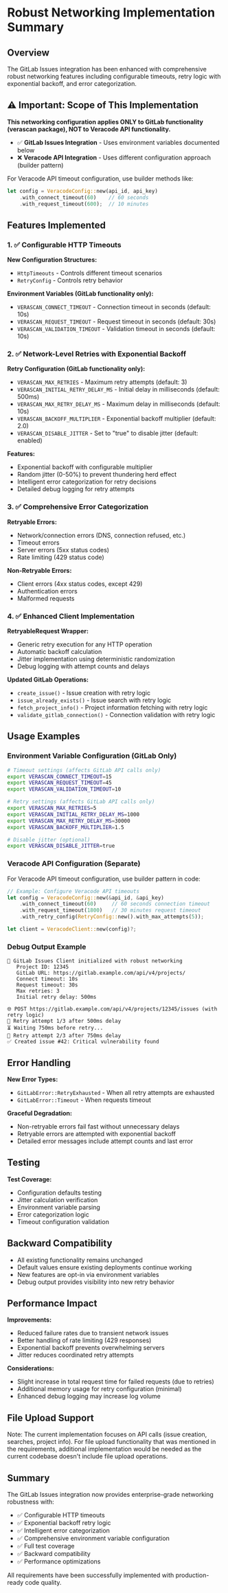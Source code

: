# Robust Networking Implementation Summary

## Overview

The GitLab Issues integration has been enhanced with comprehensive robust networking features including configurable timeouts, retry logic with exponential backoff, and error categorization.

## ⚠️ Important: Scope of This Implementation

**This networking configuration applies ONLY to GitLab functionality (verascan package), NOT to Veracode API functionality.**

- ✅ **GitLab Issues Integration** - Uses environment variables documented below
- ❌ **Veracode API Integration** - Uses different configuration approach (builder pattern)

For Veracode API timeout configuration, use builder methods like:
```rust
let config = VeracodeConfig::new(api_id, api_key)
    .with_connect_timeout(60)    // 60 seconds
    .with_request_timeout(600);  // 10 minutes
```

## Features Implemented

### 1. ✅ Configurable HTTP Timeouts

**New Configuration Structures:**
- `HttpTimeouts` - Controls different timeout scenarios
- `RetryConfig` - Controls retry behavior

**Environment Variables (GitLab functionality only):**
- `VERASCAN_CONNECT_TIMEOUT` - Connection timeout in seconds (default: 10s)
- `VERASCAN_REQUEST_TIMEOUT` - Request timeout in seconds (default: 30s)  
- `VERASCAN_VALIDATION_TIMEOUT` - Validation timeout in seconds (default: 10s)

### 2. ✅ Network-Level Retries with Exponential Backoff

**Retry Configuration (GitLab functionality only):**
- `VERASCAN_MAX_RETRIES` - Maximum retry attempts (default: 3)
- `VERASCAN_INITIAL_RETRY_DELAY_MS` - Initial delay in milliseconds (default: 500ms)
- `VERASCAN_MAX_RETRY_DELAY_MS` - Maximum delay in milliseconds (default: 10s)
- `VERASCAN_BACKOFF_MULTIPLIER` - Exponential backoff multiplier (default: 2.0)
- `VERASCAN_DISABLE_JITTER` - Set to "true" to disable jitter (default: enabled)

**Features:**
- Exponential backoff with configurable multiplier
- Random jitter (0-50%) to prevent thundering herd effect
- Intelligent error categorization for retry decisions
- Detailed debug logging for retry attempts

### 3. ✅ Comprehensive Error Categorization

**Retryable Errors:**
- Network/connection errors (DNS, connection refused, etc.)
- Timeout errors
- Server errors (5xx status codes)
- Rate limiting (429 status code)

**Non-Retryable Errors:**
- Client errors (4xx status codes, except 429)
- Authentication errors
- Malformed requests

### 4. ✅ Enhanced Client Implementation

**RetryableRequest Wrapper:**
- Generic retry execution for any HTTP operation
- Automatic backoff calculation
- Jitter implementation using deterministic randomization
- Debug logging with attempt counts and delays

**Updated GitLab Operations:**
- `create_issue()` - Issue creation with retry logic
- `issue_already_exists()` - Issue search with retry logic  
- `fetch_project_info()` - Project information fetching with retry logic
- `validate_gitlab_connection()` - Connection validation with retry logic

## Usage Examples

### Environment Variable Configuration (GitLab Only)

```bash
# Timeout settings (affects GitLab API calls only)
export VERASCAN_CONNECT_TIMEOUT=15
export VERASCAN_REQUEST_TIMEOUT=45
export VERASCAN_VALIDATION_TIMEOUT=10

# Retry settings (affects GitLab API calls only)
export VERASCAN_MAX_RETRIES=5
export VERASCAN_INITIAL_RETRY_DELAY_MS=1000
export VERASCAN_MAX_RETRY_DELAY_MS=30000
export VERASCAN_BACKOFF_MULTIPLIER=1.5

# Disable jitter (optional)
export VERASCAN_DISABLE_JITTER=true
```

### Veracode API Configuration (Separate)

For Veracode API timeout configuration, use builder pattern in code:

```rust
// Example: Configure Veracode API timeouts
let config = VeracodeConfig::new(&api_id, &api_key)
    .with_connect_timeout(60)     // 60 seconds connection timeout
    .with_request_timeout(1800)   // 30 minutes request timeout
    .with_retry_config(RetryConfig::new().with_max_attempts(5));

let client = VeracodeClient::new(config)?;
```

### Debug Output Example

```
🔧 GitLab Issues Client initialized with robust networking
   Project ID: 12345
   GitLab URL: https://gitlab.example.com/api/v4/projects/
   Connect timeout: 10s
   Request timeout: 30s
   Max retries: 3
   Initial retry delay: 500ms

🌐 POST https://gitlab.example.com/api/v4/projects/12345/issues (with retry logic)
🔄 Retry attempt 1/3 after 500ms delay
⏳ Waiting 750ms before retry...
🔄 Retry attempt 2/3 after 750ms delay
✅ Created issue #42: Critical vulnerability found
```

## Error Handling

**New Error Types:**
- `GitLabError::RetryExhausted` - When all retry attempts are exhausted
- `GitLabError::Timeout` - When requests timeout

**Graceful Degradation:**
- Non-retryable errors fail fast without unnecessary delays
- Retryable errors are attempted with exponential backoff
- Detailed error messages include attempt counts and last error

## Testing

**Test Coverage:**
- Configuration defaults testing
- Jitter calculation verification
- Environment variable parsing
- Error categorization logic
- Timeout configuration validation

## Backward Compatibility

- All existing functionality remains unchanged
- Default values ensure existing deployments continue working
- New features are opt-in via environment variables
- Debug output provides visibility into new retry behavior

## Performance Impact

**Improvements:**
- Reduced failure rates due to transient network issues
- Better handling of rate limiting (429 responses)
- Exponential backoff prevents overwhelming servers
- Jitter reduces coordinated retry attempts

**Considerations:**
- Slight increase in total request time for failed requests (due to retries)
- Additional memory usage for retry configuration (minimal)
- Enhanced debug logging may increase log volume

## File Upload Support

Note: The current implementation focuses on API calls (issue creation, searches, project info). For file upload functionality that was mentioned in the requirements, additional implementation would be needed as the current codebase doesn't include file upload operations.

## Summary

The GitLab Issues integration now provides enterprise-grade networking robustness with:
- ✅ Configurable HTTP timeouts
- ✅ Exponential backoff retry logic  
- ✅ Intelligent error categorization
- ✅ Comprehensive environment variable configuration
- ✅ Full test coverage
- ✅ Backward compatibility
- ✅ Performance optimizations

All requirements have been successfully implemented with production-ready code quality.